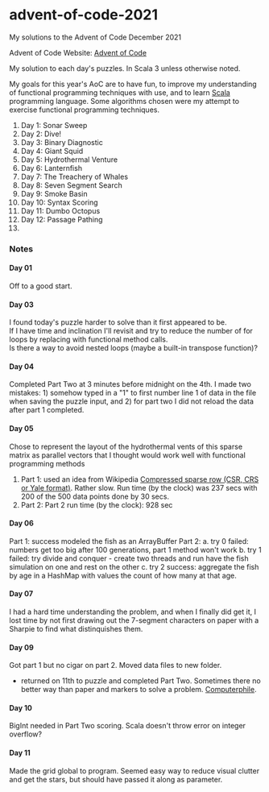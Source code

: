 # advent-of-code-2021
My solutions to the Advent of Code December 2021

Advent of Code Website:  [Advent of Code](https://adventofcode.com)

My solution to each day's puzzles.  In Scala 3 unless otherwise noted.

My goals for this year's AoC are to have fun, to improve my understanding of functional
programming techniques with use, and to learn [Scala](https://www.scala-lang.org) programming language.
Some algorithms chosen were my attempt to exercise functional programming techniques.

1. Day  1: Sonar Sweep
2. Day  2: Dive!
3. Day  3: Binary Diagnostic
4. Day  4: Giant Squid
5. Day  5: Hydrothermal Venture
6. Day  6: Lanternfish
7. Day  7: The Treachery of Whales
8. Day  8: Seven Segment Search
9. Day  9: Smoke Basin
10. Day 10: Syntax Scoring
11. Day 11: Dumbo Octopus
12. Day 12: Passage Pathing
13. 

### Notes
#### Day 01
Off to a good start.

#### Day 03
I found today's puzzle harder to solve than it first appeared to be.  
If I have time and inclination I'll revisit and 
try to reduce the number of for loops by replacing with functional method calls.  
Is there a way to avoid nested loops (maybe a built-in transpose function)?

#### Day 04
Completed Part Two at 3 minutes before midnight on the 4th.  I made two mistakes: 1) somehow
typed in a "1" to first number line 1 of data in the file when saving the puzzle input, 
and 2) for part two I did not reload the data after part 1 completed.  

#### Day 05
Chose to represent the layout of the hydrothermal vents of this sparse matrix 
as parallel vectors that I thought
would work well with functional programming methods

1. Part 1: used an idea from Wikipedia 
[Compressed sparse row (CSR, CRS or Yale format)](https://en.wikipedia.org/wiki/Sparse_matrix#Compressed_sparse_row_(CSR,_CRS_or_Yale_format)).
Rather slow.  Run time (by the clock) was 237 secs with 200 of the 500 data points done by 30 secs.
2. Part 2:  Part 2 run time (by the clock): 928 sec

#### Day 06
Part 1:  success modeled the fish as an ArrayBuffer
Part 2:
a. try 0 failed:  numbers get too big after 100 generations, part 1 method won't work
b. try 1 failed: try divide and conquer - create two threads and run have the fish simulation on one and rest on the other
c. try 2 success:  aggregate the fish by age in a HashMap with values the count of how many at that age.

#### Day 07
I had a hard time understanding the problem, and when I finally did
get it, I lost time by not first drawing out the 7-segment characters on paper
with a Sharpie to find what distinquishes them.

#### Day 09
Got part 1 but no cigar on part 2.  Moved data files to new folder.
- returned on 11th to puzzle and completed Part Two.  Sometimes there no better way than paper and markers
to solve a problem.  [Computerphile](https://www.youtube.com/user/Computerphile).

#### Day 10
BigInt needed in Part Two scoring.  Scala doesn't throw error on integer overflow?

#### Day 11
Made the grid global to program. Seemed easy way to reduce visual clutter and 
get the stars, but should
have passed it along as parameter.
